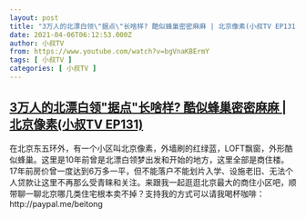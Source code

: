 ```yaml
---
layout: post
title: "3万人的北漂白领\"据点\"长啥样? 酷似蜂巢密密麻麻 | 北京像素(小叔TV EP131)"
date: 2021-04-06T06:12:53.000Z
author: 小叔TV
from: https://www.youtube.com/watch?v=bgVnaKBErmY
tags: [ 小叔TV ]
categories: [ 小叔TV ]
---
```

<!--1617689573000-->
[3万人的北漂白领"据点"长啥样? 酷似蜂巢密密麻麻 | 北京像素(小叔TV EP131)](https://www.youtube.com/watch?v=bgVnaKBErmY)
------

<div>
在北京东五环外，有一个小区叫北京像素，外墙刷的红绿蓝，LOFT飘窗，外形酷似蜂巢。这里是10年前曾是北漂白领梦出发和开始的地方，这里全部是商住楼。17年前房价曾一度达到6万多一平，但不能落户不能划片入学、设施老旧、无法个人贷款让这里不再那么受青睐和关注。来跟我一起逛逛北京最大的商住小区吧，顺带聊一聊北京哪几类住宅根本卖不掉？支持我的方式可以请我喝杯咖啡：http://paypal.me/beitong
</div>
